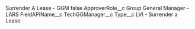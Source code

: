 <?xml version="1.0" encoding="UTF-8"?>
<CustomMetadata xmlns="http://soap.sforce.com/2006/04/metadata" xmlns:xsi="http://www.w3.org/2001/XMLSchema-instance" xmlns:xsd="http://www.w3.org/2001/XMLSchema">
    <label>Surrender A Lease - GGM</label>
    <protected>false</protected>
    <values>
        <field>ApproverRole__c</field>
        <value xsi:type="xsd:string">Group General Manager - LARS</value>
    </values>
    <values>
        <field>FieldAPIName__c</field>
        <value xsi:type="xsd:string">TechGGManager__c</value>
    </values>
    <values>
        <field>Type__c</field>
        <value xsi:type="xsd:string">LVI - Surrender a Lease</value>
    </values>
</CustomMetadata>
